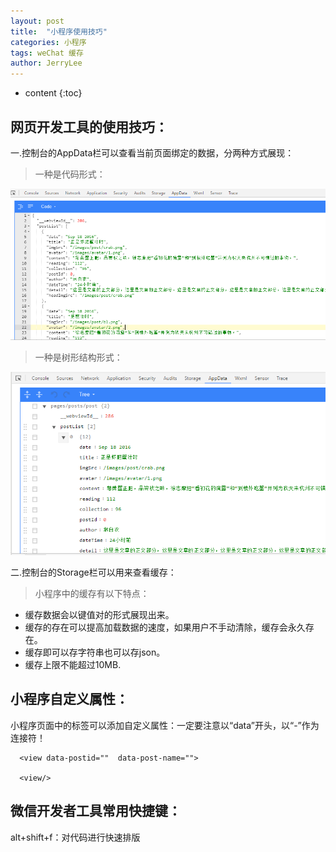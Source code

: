 ```yaml
---
layout: post
title:  "小程序使用技巧"
categories: 小程序
tags: weChat 缓存
author: JerryLee
---
```



* content
{:toc}
## 网页开发工具的使用技巧：
一.控制台的AppData栏可以查看当前页面绑定的数据，分两种方式展现：




> 一种是代码形式：

![嘻嘻嘻](/images/WeChat/AppData.png)
> 一种是树形结构形式：

![嘻嘻嘻](/images/WeChat/AppData2.png)

二.控制台的Storage栏可以用来查看缓存：
> 小程序中的缓存有以下特点：  
- 缓存数据会以键值对的形式展现出来。  
- 缓存的存在可以提高加载数据的速度，如果用户不手动清除，缓存会永久存在。  
- 缓存即可以存字符串也可以存json。  
- 缓存上限不能超过10MB.

## 小程序自定义属性：
小程序页面中的标签可以添加自定义属性：一定要注意以“data”开头，以“-”作为连接符！
```
  <view data-postid=""  data-post-name="">

  <view/>
```




## 微信开发者工具常用快捷键：
alt+shift+f：对代码进行快速排版
